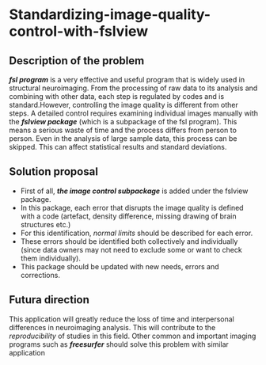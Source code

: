 # **Standardizing-image-quality-control-with-fslview**

## **Description of the problem**

***fsl program*** is a very effective and useful program that is widely used in structural neuroimaging. From the processing of raw data to its analysis and combining with other data, each step is regulated by codes and is standard.However, controlling the image quality is different from other steps. A detailed control requires examining individual images manually with the ***fslview package*** (which is a subpackage of the fsl program). This means a serious waste of time and the process differs from person to person. Even in the analysis of large sample data, this process can be skipped. This can affect statistical results and standard deviations. 

## **Solution proposal**

- First of all, ***the image control subpackage*** is added under the fslview package.
- In this package, each error that disrupts the image quality is defined with a code (artefact, density difference, missing drawing of brain structures etc.)
- For this identification, *normal limits* should be described for each error.
- These errors should be identified both collectively and individually (since data owners may not need to exclude some or want to check them individually).
- This package should be updated with new needs, errors and corrections. 

## **Futura direction**

This application will greatly reduce the loss of time and interpersonal differences in neuroimaging analysis. This will contribute to the *reproducibility* of studies in this field. Other common and important imaging programs such as ***freesurfer*** should solve this problem with similar application 
